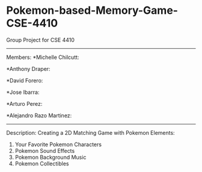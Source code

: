 # Pokemon-based-Memory-Game-CSE-4410
Group Project for CSE 4410
******************************************
Members:
*Michelle Chilcutt:

*Anthony Draper:

*David Forero:

*Jose Ibarra:

*Arturo Perez:

*Alejandro Razo Martinez:
*******************************************************
Description: Creating a 2D Matching Game with Pokemon Elements:
1. Your Favorite Pokemon Characters
2. Pokemon Sound Effects
3. Pokemon Background Music
4. Pokemon Collectibles
